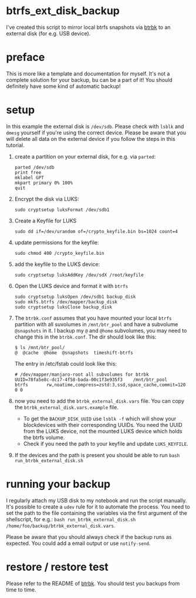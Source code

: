 # btrfs_ext_disk_backup

I've created this script to mirror local btrfs snapshots via [btrbk](https://github.com/digint/btrbk) to an external disk (for e.g. USB device). 

# preface

This is more like a template and documentation for myself. It's not a complete solution for your backup, bu can be a part of it! You should definitely have some kind of automatic backup!

# setup

In this example the external disk is `/dev/sdb`. Please check with `lsblk` and `dmesg` yourself if you're using the correct device. Please be aware that you will delete all data on the external device if you follow the steps in this tutorial.

1. create a partition on your external disk, for e.g. via `parted`:

   ```
   parted /dev/sdb
   print free
   mklabel GPT
   mkpart primary 0% 100%
   quit
   ```

2. Encrypt the disk via LUKS: 
   
   ```
   sudo cryptsetup luksFormat /dev/sdb1
   ```
   
3. Create a Keyfile for LUKS
   
   ```
   sudo dd if=/dev/urandom of=/crypto_keyfile.bin bs=1024 count=4
   ```
   
4. update permissions for the keyfile:
   
   ```
   sudo chmod 400 /crypto_keyfile.bin
   ```
   
5. add the keyfile to the LUKS device:
   
   ```
   sudo cryptsetup luksAddKey /dev/sdX /root/keyfile 
   ```

6. Open the LUKS device and format it with `btrfs`

   ```
   sudo cryptsetup luksOpen /dev/sdb1 backup_disk
   sudo mkfs.btrfs /dev/mapper/backup_disk
   sudo cryptsetup luksClose backup_disk
   ```
   
7. The `btrbk.conf` assumes that you have mounted your local `btrfs` partition with all suvolumes in `/mnt/btr_pool` and have a subvolume `@snapshots` in it. I backup my `@` and `@home` subvolumes, you may need to change this in the `btrbk.conf`. The dir should look like this:

   ```
   $ ls /mnt/btr_pool/
   @  @cache  @home  @snapshots  timeshift-btrfs
   ```
   
   The entry in /etc/fstab could look like this:

   ```
   # /dev/mapper/manjaro-root all subvolumes for btrbk
   UUID=78fa5e8c-dc17-4f58-bada-00c1f3e935f3	/mnt/btr_pool         	btrfs     	rw,noatime,compress=zstd:3,ssd,space_cache,commit=120	0 0
   ```
   
8. now you need to add the `btrbk_external_disk.vars` file. You can copy the `btrbk_external_disk.vars.example` file.
   
   - To get the `BACKUP_DISK_UUID` use `lsblk -f` which will show your blockdevices with their corresponding UUIDs. You need the UUID from the LUKS device, not the mounted LUKS device which holds the btrfs volume.
   - Check if you need the path to your keyfile and update `LUKS_KEYFILE`.
   
9. If the devices and the path is present you should be able to run `bash run_btrbk_external_disk.sh`

# running your backup

I regularly attach my USB disk to my notebook and run the script manually. It's possible to create a `udev` rule for it to automate the process. You need to set the path to the file containing the variables via the first argument of the shellscript, for e.g.: `bash run_btrbk_external_disk.sh /home/foo/backup/btrbk_external_disk.vars`.

Please be aware that you should always check if the backup runs as expected. You could add a email output or use `notify-send`. 

# restore / restore test 

Please refer to the README of [btrbk](https://github.com/digint/btrbk). You should test you backups from time to time.
